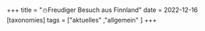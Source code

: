 +++
title = "⛄Freudiger Besuch aus Finnland"
date = 2022-12-16
[taxonomies]
tags = ["aktuelles" ,"allgemein" ]
+++
